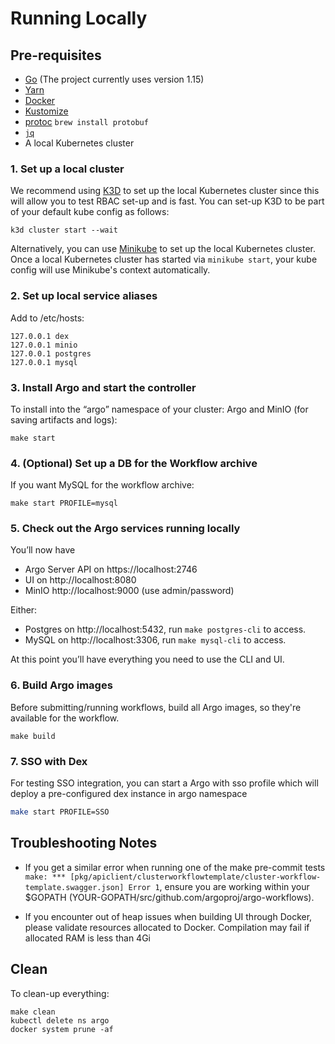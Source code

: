 # Running Locally

## Pre-requisites

* [Go](https://golang.org/dl/) (The project currently uses version 1.15)
* [Yarn](https://classic.yarnpkg.com/en/docs/install/#mac-stable)
* [Docker](https://docs.docker.com/get-docker/)
* [Kustomize](https://kubectl.docs.kubernetes.io/installation/kustomize/)
* [protoc](http://google.github.io/proto-lens/installing-protoc.html) `brew install protobuf`
* [`jq`](https://stedolan.github.io/jq/download/)
* A local Kubernetes cluster

### 1. Set up a local cluster

We recommend using [K3D](https://k3d.io/) to set up the local Kubernetes cluster since this will allow you to test RBAC set-up and is fast. You can set-up K3D to be part of your default kube config as follows:

    k3d cluster start --wait

Alternatively, you can use [Minikube](https://github.com/kubernetes/minikube) to set up the local Kubernetes cluster. Once a local Kubernetes cluster has started via `minikube start`, your kube config will use Minikube's context automatically.


### 2. Set up local service aliases

Add to /etc/hosts:

    127.0.0.1 dex
    127.0.0.1 minio
    127.0.0.1 postgres
    127.0.0.1 mysql

### 3. Install Argo and start the controller

To install into the “argo” namespace of your cluster: Argo and MinIO (for saving artifacts and logs):

    make start

### 4. (Optional) Set up a DB for the Workflow archive

If you want MySQL for the workflow archive:

    make start PROFILE=mysql

### 5. Check out the Argo services running locally

You’ll now have

* Argo Server API on https://localhost:2746
* UI on http://localhost:8080
* MinIO  http://localhost:9000 (use admin/password)

Either:

* Postgres on  http://localhost:5432, run `make postgres-cli` to access.
* MySQL on  http://localhost:3306, run `make mysql-cli` to access.

At this point you’ll have everything you need to use the CLI and UI.


### 6. Build Argo images

Before submitting/running workflows, build all Argo images, so they're available for the workflow.

    make build

### 7. SSO with Dex
For testing SSO integration, you can start a Argo with sso profile which will deploy
a pre-configured dex instance in argo namespace

```sh
make start PROFILE=SSO
```

## Troubleshooting Notes

* If you get a similar error when running one of the make pre-commit tests `make: *** [pkg/apiclient/clusterworkflowtemplate/cluster-workflow-template.swagger.json] Error 1`, ensure you are working within your $GOPATH (YOUR-GOPATH/src/github.com/argoproj/argo-workflows).

* If you encounter out of heap issues when building UI through Docker, please validate resources allocated to Docker. Compilation may fail if allocated RAM is less than 4Gi


## Clean

To clean-up everything:

    make clean
    kubectl delete ns argo
    docker system prune -af
